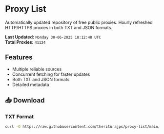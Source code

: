 # Proxy List

Automatically updated repository of free public proxies. Hourly refreshed HTTP/HTTPS proxies in both TXT and JSON formats.

**Last Updated:** `Monday 30-06-2025 18:12:48 UTC`  
**Total Proxies:** `41124`

## Features
- Multiple reliable sources
- Concurrent fetching for faster updates
- Both TXT and JSON formats
- Detailed metadata

## 📥 Download

### TXT Format
```bash
curl -O https://raw.githubusercontent.com/theriturajps/proxy-list/main/proxies.txt
